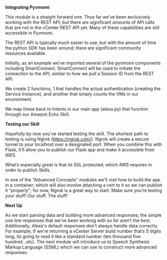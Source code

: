 **Integrating Pyvmomi**

This module is a straight forward one. Thus far we've been exclusively working with the REST API; but there are significant amounts of API calls that are not in the vCenter REST API yet. Many of these capabilities are still accessible in Pyvmomi. 

The REST API is typically much easier to use; but with the amount of time the python SDK has been around; there are significant community resources available. 

Initially, as an example we've imported several of the pyvmomi components including SmartConnect. SmartConnect will be used to initiate the connection to the API; similar to how we pull a Session ID from the REST API. 

We create 2 functions, 1 that handles the actual authentication (creating the Service Instance), and another that simply counts the VMs in our environment. 

We map these back to Intents in our main app (alexa.py) that function through our Amazon Echo Skill. 

**Testing our Skill** 

Hopefully by now you've started testing the skill. The shortest path to testing is using Ngrok (https://ngrok.com/). Ngrok will create a secure tunnel to your localhost over a designated port. When you combine this with Flask, it'll allow you to publish our Flask app and make it accessible from AWS. 

What’s especially great is that its SSL protected; which AWS requires in order to publish Skills. 

In one of the "Advanced Concepts" modules we'll visit how to build the app in a container; which will also involve attaching a cert to it so we can publish it "properly"; for now, Ngrok is a great way to start. Make sure you’re testing your stuff! Our stuff. The stuff! 

**Next Up**

As we start parsing data and building more advanced responses; the simple one line responses that we've been working with so far aren’t the best. Additionally; Alexa's default responses don't always handle data correctly. For example, if we're returning a vCenter Server build number that’s 5 digits long, its going to read it like a standard number (ten thousand five hundred...etc). The next module will introduce us to Speech Synthesis Markup Language (SSML) which we can use to construct more advanced responses. 